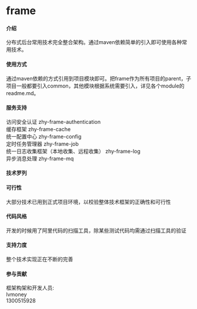 # frame

#### 介绍

分布式后台常用技术完全整合架构。通过maven依赖简单的引入即可使用各种常用技术。

#### 使用方式

通过maven依赖的方式引用到项目模块即可。把frame作为所有项目的parent，子项目一般都要引入common，其他模块根据系统需要引入，详见各个module的readme.md。
#### 服务支持
访问安全认证
zhy-frame-authentication    
缓存框架
zhy-frame-cache  
统一配置中心
zhy-frame-config   
定时任务管理器
zhy-frame-job   
统一日志收集框架（本地收集、远程收集）
zhy-frame-log   
异步消息处理
zhy-frame-mq    




#### 技术罗列



#### 可行性

大部分技术已用到正式项目环境，以校验整体技术框架的正确性和可行性

#### 代码风格

开发的时候用了阿里代码的扫描工具，除某些测试代码均需通过扫描工具的验证

#### 支持力度

整个技术实现正在不断的完善


#### 参与贡献

框架构架和开发人员:  
lvmoney  
1300515928


